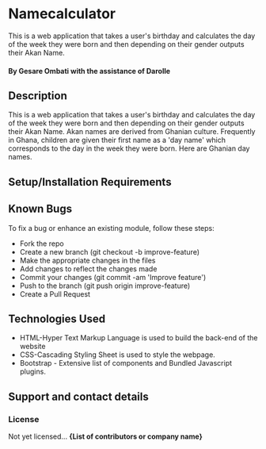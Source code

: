 # Namecalculator
This is a web application that takes a user's birthday and calculates the day of the week they were born and then depending on their gender outputs their Akan Name.
#### By Gesare Ombati with the assistance of Darolle 
## Description
This is a web application that takes a user's birthday and calculates the day of the week they were born and then depending on their gender outputs their Akan Name. Akan names are derived from Ghanian culture. Frequently in Ghana, children are given their first name as a 'day name' which corresponds to the day in the week they were born. Here are Ghanian day names.
## Setup/Installation Requirements

## Known Bugs
To fix a bug or enhance an existing module, follow these steps:

* Fork the repo
* Create a new branch (git checkout -b improve-feature)
* Make the appropriate changes in the files
* Add changes to reflect the changes made
* Commit your changes (git commit -am 'Improve feature')
* Push to the branch (git push origin improve-feature)
* Create a Pull Request
## Technologies Used
* HTML-Hyper Text Markup Language is used to build the back-end of the website 
* CSS-Cascading Styling Sheet is used to style the webpage.
* Bootstrap - Extensive list of components and Bundled Javascript plugins.
## Support and contact details



### License
Not yet licensed... **{List of contributors or company name}**
